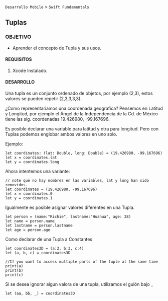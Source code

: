 
`Desarrollo Mobile` > `Swift Fundamentals`


## Tuplas

### OBJETIVO

- Aprender el concepto de Tupla y sus usos.

#### REQUISITOS

1. Xcode Instalado.

#### DESARROLLO

Una tupla es un conjunto ordenado de objetos, por ejemplo (2,3), estos valores se pueden repetir (2,3,3,3,3).

¿Como representariamos una coordenada geografica?
Pensemos en Latitud y Longitud, por ejemplo el Ángel de la Independencia de la Cd. de México tiene las sig. coordenadas 19.426980, -99.167696.

Es posible declarar una variable para latitud y otra para longitud.
Pero con Tuplas podemos englobar ambos valores en uno solo.

Ejemplo:

```
let coordinates: (lat: Double, long: Double) = (19.426980, -99.167696)
let x = coordinates.lat
let y = coordinates.long
```

Ahora intentemos una variante:

```
// note que no hay nombres en las variables, lat y long han sido removidos.
let coordinates = (19.426980, -99.167696)
let x = coordinates.0
let y = coordinates.1
```

Igualmente es posible asignar valores diferentes en una Tupla.

```
let person = (name:"Richie", lastname:"Huahua", age: 28)
let name = person.name
let lastname = person.lastname
let age = person.age
```

Como declarar de una Tupla a Constantes

```
let coordinates3D = (a:2, b:3, c:4)
let (a, b, c) = coordinates3D 

//If you want to access multiple parts of the tuple at the same time
print(a)
print(b)
print(c)
```

Si se desea ignorar algun valora de una tupla, utilizamos el guión bajo _

```
let (aa, bb, _) = coordinates3D
```

